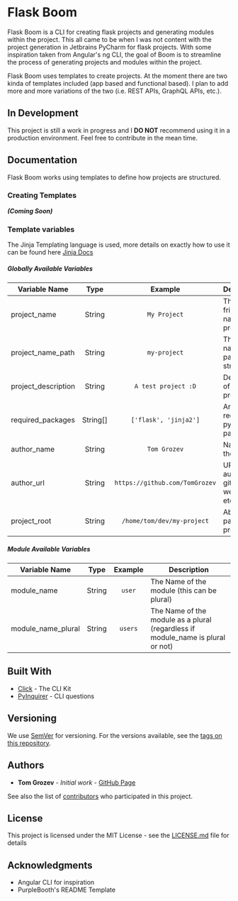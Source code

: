# Flask Boom

Flask Boom is a CLI for creating flask projects and generating modules within the project. This all came to be when I was not content with the project generation in Jetbrains PyCharm for flask projects.
With some inspiration taken from Angular's ng CLI, the goal of Boom is to streamline the process of generating projects and modules within the project.

Flask Boom uses templates to create projects. At the moment there are two kinda of templates included (app based and functional based). I plan to add more and more variations of the two (i.e. REST APIs, GraphQL APIs, etc.).

## In Development

This project is still a work in progress and I **DO NOT** recommend using it in a production environment. Feel free to contribute in the mean time.

## Documentation

Flask Boom works using templates to define how projects are structured.

### Creating Templates

**_(Coming Soon)_**

### Template variables
The Jinja Templating language is used, more details on exactly how to use it can be found here 
[Jinja Docs](https://jinja.palletsprojects.com)

##### Globally Available Variables

| Variable Name        | Type           | Example                        | Description                          |
| -------------------- |:--------------:|:------------------------------:| ------------------------------------ |
| project_name         | String         | `My Project`                   | The human friendly name of the project
| project_name_path    | String         | `my-project`                   | The project name in a path safe string
| project_description  | String         | `A test project :D`            | Description of the project             
| required_packages    | String[]       | `['flask', 'jinja2']`          | Array of required python packages     
| author_name          | String         | `Tom Grozev`                   | Name of the author                    
| author_url           | String         | `https://github.com/TomGrozev` | URL to author github, website, etc.   
| project_root         | String         | `/home/tom/dev/my-project`     | Absolute path to project root         


##### Module Available Variables

| Variable Name        | Type           | Example                        | Description                          |
| -------------------- |:--------------:|:------------------------------:| ------------------------------------ |
| module_name          | String         | `user`                         | The Name of the module (this can be plural)
| module_name_plural   | String         | `users`                        | The Name of the module as a plural (regardless if module_name is plural or not)


## Built With

* [Click](https://click.palletsprojects.com/) - The CLI Kit
* [PyInquirer](https://github.com/CITGuru/PyInquirer) - CLI questions

## Versioning

We use [SemVer](http://semver.org/) for versioning. For the versions available, see the [tags on this repository](https://github.com/TomGrozev/flask-boom/tags). 

## Authors

* **Tom Grozev** - *Initial work* - [GitHub Page](https://github.com/TomGrozev)

See also the list of [contributors](https://github.com/TomGrozev/flask-boom/contributors) who participated in this project.

## License

This project is licensed under the MIT License - see the [LICENSE.md](LICENSE.md) file for details

## Acknowledgments

* Angular CLI for inspiration
* PurpleBooth's README Template

